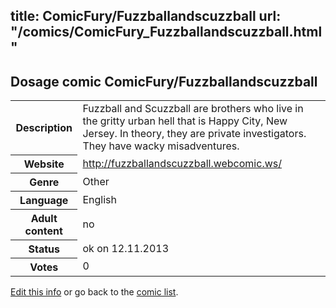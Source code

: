 title: ComicFury/Fuzzballandscuzzball
url: "/comics/ComicFury_Fuzzballandscuzzball.html"
---
Dosage comic ComicFury/Fuzzballandscuzzball
-----------------------------------------

<p id="msg"></p>
<script type="text/javascript">
if (window.location.search === '?edit_info_mail=sent_ok') {
  var elem = document.getElementById("msg");
  elem.innerHTML = 'Edited information sucessfully sent for review, which is usually done daily. Thanks!';
  elem.className = 'ok';
}
</script>
<table class="comicinfo">
<tr>
<th>Description</th><td>Fuzzball and Scuzzball are brothers who live in the gritty urban hell that is Happy City, New Jersey. In theory, they are private investigators. They have wacky misadventures.</td>
</tr>
<tr>
<th>Website</th><td><a href="http://fuzzballandscuzzball.webcomic.ws/">http://fuzzballandscuzzball.webcomic.ws/</a></td>
</tr>
<tr>
<th>Genre</th><td>Other</td>
</tr>
<tr>
<th>Language</th><td>English</td>
</tr>
<tr>
<th>Adult content</th><td>no</td>
</tr>
<tr>
<th>Status</th><td>ok on 12.11.2013</td>
</tr>
<tr>
<th>Votes</th><td>0</td>
</tr>
</table>

[Edit this info](ComicFury_Fuzzballandscuzzball_edit.html) or go back to the [comic list](../comic-index.html).
